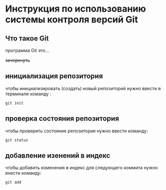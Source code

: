 # **Инструкция по использованию системы контроля версий Git**

## Что такое Git

программа Git это...

~~зачеркнуть~~
## инициализация репозитория

чтобы инициализировать (создать) новый репозиторий нужно ввести в терминале команду :

    git init

## проверка состояния репозитория

чтобы проверить состояние репозитория нужно ввести команду:

    git status

 ##  добавление изенений в индекс

чтобы добавить изменения в индекс для следующего коммита нужно внести команду:

    git add




